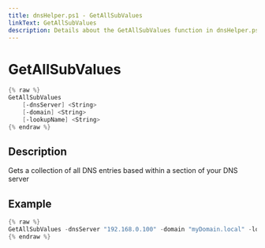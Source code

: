 ```yaml
---
title: dnsHelper.ps1 - GetAllSubValues
linkText: GetAllSubValues
description: Details about the GetAllSubValues function in dnsHelper.ps1 helper script
---
```


# GetAllSubValues

```PowerShell
{% raw %}
GetAllSubValues
    [-dnsServer] <String>
    [-domain] <String>
    [-lookupName] <String>
{% endraw %}
```

## Description

Gets a collection of all DNS entries based within a section of your DNS server

## Example

```PowerShell
{% raw %}
GetAllSubValues -dnsServer "192.168.0.100" -domain "myDomain.local" -lookupName "servers"
{% endraw %}
```
